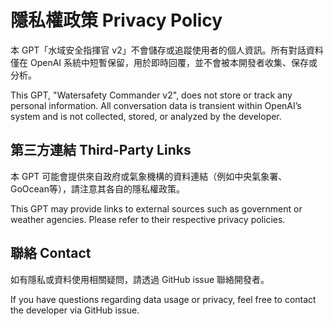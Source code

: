 # 隱私權政策 Privacy Policy

本 GPT「水域安全指揮官 v2」不會儲存或追蹤使用者的個人資訊。所有對話資料僅在 OpenAI 系統中短暫保留，用於即時回覆，並不會被本開發者收集、保存或分析。

This GPT, "Watersafety Commander v2", does not store or track any personal information. All conversation data is transient within OpenAI’s system and is not collected, stored, or analyzed by the developer.

## 第三方連結 Third-Party Links

本 GPT 可能會提供來自政府或氣象機構的資料連結（例如中央氣象署、GoOcean等），請注意其各自的隱私權政策。

This GPT may provide links to external sources such as government or weather agencies. Please refer to their respective privacy policies.

## 聯絡 Contact

如有隱私或資料使用相關疑問，請透過 GitHub issue 聯絡開發者。

If you have questions regarding data usage or privacy, feel free to contact the developer via GitHub issue.
